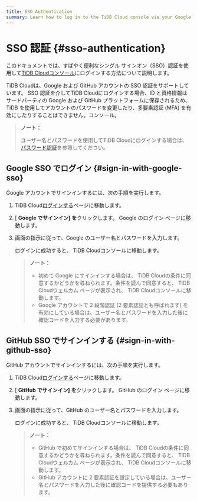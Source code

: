 ```yaml
---
title: SSO Authentication
summary: Learn how to log in to the TiDB Cloud console via your Google account or GitHub account.
---
```


# SSO 認証 {#sso-authentication}

このドキュメントでは、すばやく便利なシングル サインオン（SSO）認証を使用して[TiDB Cloudコンソール](https://tidbcloud.com/)にログインする方法について説明します。

TiDB Cloudは、Google および GitHub アカウントの SSO 認証をサポートしています。 SSO 認証を介してTiDB Cloudにログインする場合、ID と資格情報はサードパーティの Google および GitHub プラットフォームに保存されるため、TiDB を使用してアカウントのパスワードを変更したり、多要素認証 (MFA) を有効にしたりすることはできません。コンソール。

> **ノート：**
>
> ユーザー名とパスワードを使用してTiDB Cloudにログインする場合は、 [パスワード認証](/tidb-cloud/tidb-cloud-password-authentication.md)を参照してください。

## Google SSO でログイン {#sign-in-with-google-sso}

Google アカウントでサインインするには、次の手順を実行します。

1.  TiDB Cloud[ログインする](https://tidbcloud.com/)ページに移動します。

2.  [ **Google でサインイン] を**クリックします。 Google のログイン ページに移動します。

3.  画面の指示に従って、Google のユーザー名とパスワードを入力します。

    ログインに成功すると、 TiDB Cloudコンソールに移動します。

    > **ノート：**
    >
    > -   初めて Google にサインインする場合は、 TiDB Cloudの条件に同意するかどうかを尋ねられます。条件を読んで同意すると、 TiDB Cloudウェルカム ページが表示され、 TiDB Cloudコンソールに移動します。
    > -   Google アカウントで 2 段階認証 (2 要素認証とも呼ばれます) を有効にしている場合は、ユーザー名とパスワードを入力した後に確認コードを入力する必要があります。

## GitHub SSO でサインインする {#sign-in-with-github-sso}

GitHub アカウントでサインインするには、次の手順を実行します。

1.  TiDB Cloud[ログインする](https://tidbcloud.com/)ページに移動します。

2.  [ **GitHub でサインイン] を**クリックします。 GitHub のログイン ページに移動します。

3.  画面の指示に従って、GitHub のユーザー名とパスワードを入力します。

    ログインに成功すると、 TiDB Cloudコンソールに移動します。

    > **ノート：**
    >
    > -   GitHub で初めてサインインする場合は、 TiDB Cloudの条件に同意するかどうかを尋ねられます。条件を読んで同意すると、 TiDB Cloudウェルカム ページが表示され、 TiDB Cloudコンソールに移動します。
    > -   GitHub アカウントに 2 要素認証を設定している場合は、ユーザー名とパスワードを入力した後に確認コードを提供する必要もあります。
